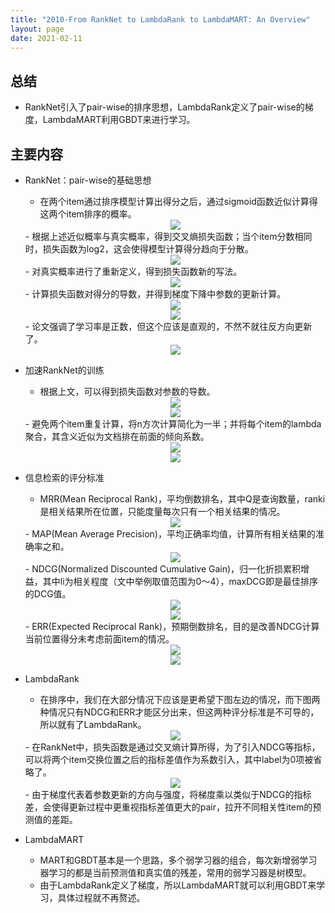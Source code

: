 ```yaml
---
title: "2010-From RankNet to LambdaRank to LambdaMART: An Overview"
layout: page
date: 2021-02-11
---
```


## 总结

- RankNet引入了pair-wise的排序思想，LambdaRank定义了pair-wise的梯度，LambdaMART利用GBDT来进行学习。

## 主要内容

- RankNet：pair-wise的基础思想
    - 在两个item通过排序模型计算出得分之后，通过sigmoid函数近似计算得这两个item排序的概率。
    <div style="text-align: center"><img src="/wiki/attach/images/pairwise-01.png" style="max-width:300px"></div>
    - 根据上述近似概率与真实概率，得到交叉熵损失函数；当个item分数相同时，损失函数为log2，这会使得模型计算得分趋向于分散。
    <div style="text-align: center"><img src="/wiki/attach/images/pairwise-02.png" style="max-width:300px"></div>
    - 对真实概率进行了重新定义，得到损失函数新的写法。
    <div style="text-align: center"><img src="/wiki/attach/images/pairwise-03.png" style="max-width:300px"></div>
    - 计算损失函数对得分的导数，并得到梯度下降中参数的更新计算。
    <div style="text-align: center"><img src="/wiki/attach/images/pairwise-04.png" style="max-width:400px"></div>
    <div style="text-align: center"><img src="/wiki/attach/images/pairwise-05.png" style="max-width:400px"></div>
    - 论文强调了学习率是正数，但这个应该是直观的，不然不就往反方向更新了。
    <div style="text-align: center"><img src="/wiki/attach/images/pairwise-06.png" style="max-width:450px"></div>

- 加速RankNet的训练
    - 根据上文，可以得到损失函数对参数的导数。
    <div style="text-align: center"><img src="/wiki/attach/images/pairwise-07.png" style="max-width:450px"></div>
    <div style="text-align: center"><img src="/wiki/attach/images/pairwise-08.png" style="max-width:400px"></div>
    - 避免两个item重复计算，将n方次计算简化为一半；并将每个item的lambda聚合，其含义近似为文档排在前面的倾向系数。
    <div style="text-align: center"><img src="/wiki/attach/images/pairwise-09.png" style="max-width:400px"></div>
    <div style="text-align: center"><img src="/wiki/attach/images/pairwise-10.png" style="max-width:280px"></div>

- 信息检索的评分标准
    - MRR(Mean Reciprocal Rank)，平均倒数排名，其中Q是查询数量，ranki是相关结果所在位置，只能度量每次只有一个相关结果的情况。
    <div style="text-align: center"><img src="/wiki/attach/images/pairwise-11.png" style="max-width:280px"></div>
    - MAP(Mean Average Precision)，平均正确率均值，计算所有相关结果的准确率之和。
    <div style="text-align: center"><img src="/wiki/attach/images/pairwise-12.png" style="max-width:320px"></div>
    - NDCG(Normalized Discounted Cumulative Gain)，归一化折损累积增益，其中li为相关程度（文中举例取值范围为0～4），maxDCG即是最佳排序的DCG值。
    <div style="text-align: center"><img src="/wiki/attach/images/pairwise-13.png" style="max-width:280px"></div>
    <div style="text-align: center"><img src="/wiki/attach/images/pairwise-14.png" style="max-width:280px"></div>
    - ERR(Expected Reciprocal Rank)，预期倒数排名，目的是改善NDCG计算当前位置得分未考虑前面item的情况。
    <div style="text-align: center"><img src="/wiki/attach/images/pairwise-15.png" style="max-width:200px"></div>
    <div style="text-align: center"><img src="/wiki/attach/images/pairwise-16.png" style="max-width:200px"></div>

- LambdaRank
    - 在排序中，我们在大部分情况下应该是更希望下图左边的情况，而下图两种情况只有NDCG和ERR才能区分出来，但这两种评分标准是不可导的，所以就有了LambdaRank。
    <div style="text-align: center"><img src="/wiki/attach/images/pairwise-17.png" style="max-width:300px"></div>
    - 在RankNet中，损失函数是通过交叉熵计算所得，为了引入NDCG等指标，可以将两个item交换位置之后的指标差值作为系数引入，其中label为0项被省略了。
    <div style="text-align: center"><img src="/wiki/attach/images/pairwise-18.png" style="max-width:300px"></div>
    - 由于梯度代表着参数更新的方向与强度，将梯度乘以类似于NDCG的指标差，会使得更新过程中更重视指标差值更大的pair，拉开不同相关性item的预测值的差距。
    
- LambdaMART
    - MART和GBDT基本是一个思路，多个弱学习器的组合，每次新增弱学习器学习的都是当前预测值和真实值的残差，常用的弱学习器是树模型。
    - 由于LambdaRank定义了梯度，所以LambdaMART就可以利用GBDT来学习，具体过程就不再赘述。
